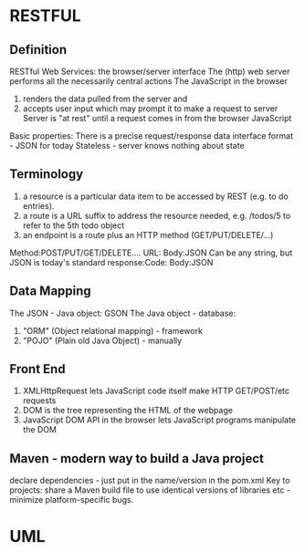 # RESTFUL
## Definition
RESTful Web Services: the browser/server interface
The (http) web server performs all the necessarily central actions
The JavaScript in the browser
1. renders the data pulled from the server and
2. accepts user input which may prompt it to make a request to server
Server is "at rest" until a request comes in from the browser JavaScript

Basic properties:
There is a precise request/response data interface format - JSON for today
Stateless - server knows nothing about state
    
## Terminology
1. a resource is a particular data item to be accessed by REST (e.g. to do entries).
2. a route is a URL suffix to address the resource needed, e.g. /todos/5 to refer to the 5th todo object
3. an endpoint is a route plus an HTTP method (GET/PUT/DELETE/...)

Method:POST/PUT/GET/DELETE....
URL:
Body:JSON Can be any string, but JSON is today's standard
response:Code: Body:JSON 

## Data Mapping
The JSON - Java object: GSON
The Java object - database:
1. "ORM" (Object relational mapping) - framework
2. "POJO" (Plain old Java Object) - manually

## Front End
1. XMLHttpRequest lets JavaScript code itself make HTTP GET/POST/etc requests
2. DOM is the tree representing the HTML of the webpage
3. JavaScript DOM API in the browser lets JavaScript programs manipulate the DOM

## Maven - modern way to build a Java project
declare dependencies - just put in the name/version in the pom.xml 
Key to projects: share a Maven build file to use identical versions of libraries etc - minimize platform-specific bugs.

# UML
